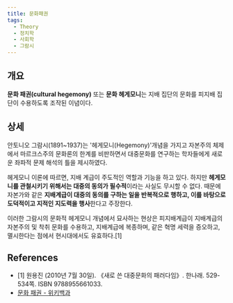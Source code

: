 ```yaml
---
title: 문화패권
tags:
  - Theory
  - 정치학
  - 사회학
  - 그람시
---
```


## 개요
**문화 패권(cultural hegemony)** 또는 **문화 헤게모니**는 지배 집단의 문화를 피지배 집단이 수용하도록 조작된 이념이다. 

## 상세
안토니오 그람시(1891~1937)는 '헤게모니(Hegemony)'개념을 가지고 자본주의 체제에서 마르크스주의 문화론의 한계를 비판하면서 대중문화를 연구하는 학자들에게 새로운 좌파적 문제 해석의 틀을 제시하였다.

헤게모니 이론에 따르면, 지배 계급이 주도적인 역할과 기능을 하고 있다. 하지만 **헤게모니를 관철시키기 위해서는 대중의 동의가 필수적**이라는 사실도 무시할 수 없다. 때문에 자본가와 같은 **지배계급이 대중의 동의를 구하는 일을 반복적으로 행하고, 이를 바탕으로 도덕적이고 지적인 지도력을 행사**한다고 주장한다.

이러한 그람시의 문화적 헤게모니 개념에서 묘사하는 현상은 피지배계급이 지배계급의 자본주의 및 착취 문화를 수용하고, 지배계급에 복종하며, 같은 혁명 세력을 증오하고, 멸시한다는 점에서 현시대에서도 유효하다.[1]

## References
- [1] 원용진 (2010년 7월 30일). 《새로 쓴 대중문화의 패러다임》. 한나래. 529-534쪽. ISBN 9788955661033.
- [문화 패권 - 위키백과](https://ko.wikipedia.org/wiki/문화_패권)